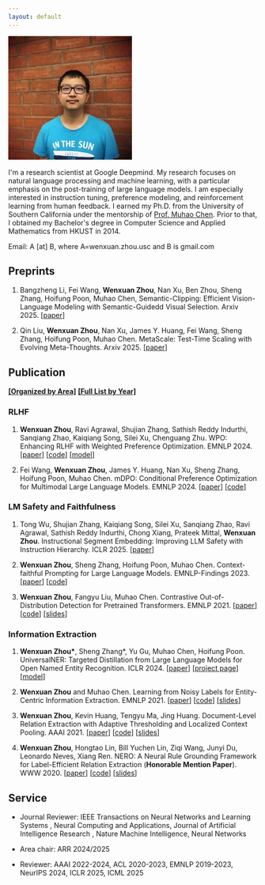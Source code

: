 ```yaml
---
layout: default
---
```


<img class="profile-picture" src="photo.jpg">

I'm a research scientist at Google Deepmind. My research focuses on natural language processing and machine learning, with a particular emphasis on the post-training of large language models. I am especially interested in instruction tuning, preference modeling, and reinforcement learning from human feedback. I earned my Ph.D. from the University of Southern California under the mentorship of [Prof. Muhao Chen](https://muhaochen.github.io/). Prior to that, I obtained my Bachelor's degree in Computer Science and Applied Mathematics from HKUST in 2014.

Email: A [at] B, where A=wenxuan.zhou.usc and B is gmail.com


## Preprints

1. Bangzheng Li, Fei Wang, **Wenxuan Zhou**, Nan Xu, Ben Zhou, Sheng Zhang, Hoifung Poon, Muhao Chen, Semantic-Clipping: Efficient Vision-Language Modeling with Semantic-Guidedd Visual Selection. Arxiv 2025. \[[paper](https://arxiv.org/abs/2503.11794)\]

1. Qin Liu, **Wenxuan Zhou**, Nan Xu, James Y. Huang, Fei Wang, Sheng Zhang, Hoifung Poon, Muhao Chen. MetaScale: Test-Time Scaling with Evolving Meta-Thoughts. Arxiv 2025.  \[[paper](https://arxiv.org/abs/2503.13447)\]


## Publication

<p>
  <span id="toggle-area" style="cursor: pointer; text-decoration: underline; font-weight: bold;" onclick="showPublications('area')">[Organized by Area]</span>
  <span id="toggle-year" style="cursor: pointer; text-decoration: underline; font-weight: bold;" style="cursor: pointer; text-decoration: underline; color: gray;" onclick="showPublications('year')">[Full List by Year]</span>
</p>

<div id="publications-by-year" markdown="1" style="display: none;">

### 2025

1. Dongwon Jung, **Wenxuan Zhou**, Muhao Chen. Code Execution as Grounded Supervision for LLM Reasoning. EMNLP 2025. \[[paper](https://arxiv.org/abs/2506.10343)\]

1. **Wenxuan Zhou**, Shujian Zhang, Lingxiao Zhao, Tao Meng. T-REG: Preference Optimization with Token-Level Reward Regularization. ACL 2025. \[[paper](https://arxiv.org/abs/2412.02685)\]

1. Tong Liu, Xiao Yu, **Wenxuan Zhou**, Jindong Gu, Volker Tresp. FocalPO: Enhancing Preference Optimizing by Focusing on Correct Preference Rankings. ACL 2025. \[[paper](https://arxiv.org/abs/2501.06645)\]

1. Xiaofei Wen, **Wenxuan Zhou**, Wenjie Jacky Mo, Muhao Chen. ThinkGuard: Deliberative Slow Thinking Leads to Cautious Guardrails. ACL-Findings 2025. \[[paper](https://arxiv.org/abs/2502.13458)\]

1. James Y. Huang, **Wenxuan Zhou**, Fei Wang, Fred Morstatter, Sheng Zhang, Hoifung Poon, Muhao Chen. Offset Unlearning for Large Language Models. TMLR 2025. \[[paper](https://arxiv.org/abs/2404.11045)\]

1. Fei Wang, Xingyu Fu, James Y. Huang, Zekun Li, Qin Liu, Xiaogeng Liu, Mingyu Derek Ma, Nan Xu, **Wenxuan Zhou**, Kai Zhang, Tianyi Lorena Yan, Wenjie Jacky Mo, Hsiang-Hui Liu, Pan Lu, Chunyuan Li, Chaowei Xiao, Kai-Wei Chang, Dan Roth, Sheng Zhang, Hoifung Poon, Muhao Chen. MuirBench: A Comprehensive Benchmark for Robust Multi-image Understanding. ICLR 2025. \[[paper](https://arxiv.org/abs/2406.09411)\]

1. Tong Wu, Shujian Zhang, Kaiqiang Song, Silei Xu, Sanqiang Zhao, Ravi Agrawal, Sathish Reddy Indurthi, Chong Xiang, Prateek Mittal, **Wenxuan Zhou**. Instructional Segment Embedding: Improving LLM Safety with Instruction Hierarchy. ICLR 2025. \[[paper](https://arxiv.org/abs/2410.09102)\]


### 2024

1. **Wenxuan Zhou**, Ravi Agrawal, Shujian Zhang, Sathish Reddy Indurthi, Sanqiang Zhao, Kaiqiang Song, Silei Xu, Chenguang Zhu. WPO: Enhancing RLHF with Weighted Preference Optimization. EMNLP 2024. \[[paper](https://arxiv.org/abs/2406.11827)\] \[[code](https://github.com/wzhouad/WPO)\] \[[model](https://huggingface.co/collections/wzhouad/wpo-66a04e4f552c0be180da2931)\]

1. Fei Wang, **Wenxuan Zhou**, James Y. Huang, Nan Xu, Sheng Zhang, Hoifung Poon, Muhao Chen. mDPO: Conditional Preference Optimization for Multimodal Large Language Models. EMNLP 2024. \[[paper](https://arxiv.org/abs/2406.11839)\] \[[code](https://github.com/luka-group/mDPO)\]

1. Sathish Reddy Indurthi, **Wenxuan Zhou**, Shamil Chollampatt, Ravi Agrawal, Kaiqiang Song, Lingxiao Zhao, Chenguang Zhu. Improving Multilingual Instruction Finetuning via Linguistically Natural and Diverse Datasets. EMNLP-Findings 2024. \[[paper](https://arxiv.org/abs/2407.01853)\]

1. **Wenxuan Zhou\***, Sheng Zhang\*, Yu Gu, Muhao Chen, Hoifung Poon. UniversalNER: Targeted Distillation from Large Language Models for Open Named Entity Recognition. ICLR 2024. \[[paper](https://arxiv.org/abs/2308.03279)\] \[[project page](https://universal-ner.github.io/)\] \[[model](https://huggingface.co/Universal-NER)\]

1. Tianqing Fang, Zhaowei Wang, **Wenxuan Zhou**, Hongming Zhang, Yangqiu Song, Muhao Chen. Getting Sick After Seeing a Doctor? Diagnosing and Mitigating Knowledge Conflicts in Event Temporal Reasoning. NAACL-Findings 2024. \[[paper](https://arxiv.org/abs/2305.14970)\]

1. Tianqing Fang, **Wenxuan Zhou**, Fangyu Liu, Hongming Zhang, Yangqiu Song, Muhao Chen. On-the-fly Denoising for Data Augmentation in Natural Language Understanding. EACL-Findings 2024. \[[paper](https://arxiv.org/abs/2212.10558)\]

1. Tianyi Yan, Fei Wang, James Y. Huang, **Wenxuan Zhou**, Fan Yin, Aram Galstyan, Wenpeng Yin, Muhao Chen. Contrastive Instruction Tuning. ACL-Findings 2024. \[[paper](https://arxiv.org/abs/2402.11138)\]

### 2023

1. **Wenxuan Zhou**, Sheng Zhang, Hoifung Poon, Muhao Chen. Context-faithful Prompting for Large Language Models. EMNLP-Findings 2023. \[[paper](https://arxiv.org/abs/2303.11315)\] \[[code](https://github.com/wzhouad/context-faithful-llm)\]

1. Fei Wang, Wenjie Mo, Yiwei Wang, **Wenxuan Zhou**, Muhao Chen. A Causal View of Entity Bias in (Large) Language Models. EMNLP-Findings 2023. \[[paper](https://arxiv.org/abs/2305.14695)\]

1. Zekun Li, **Wenxuan Zhou**, Yao-Yi Chiang, Muhao Chen. GeoLM: Empowering Language Models for Geospatially Grounded Language Understanding. EMNLP 2023.

1. **Wenxuan Zhou**, Sheng Zhang, Tristan Naumann, Muhao Chen, Hoifung Poon. Continual Contrastive Finetuning Improves Low-Resource Relation Extraction. ACL 2023. \[[paper](https://arxiv.org/abs/2212.10823)\] \[[slides](slides/CCF_ACL23.pdf)\]

1. Keming Lu, I-Hung Hsu, **Wenxuan Zhou**, Mingyu Derek Ma, Muhao Chen. Multi-hop Evidence Retrieval for Cross-document Relation Extraction. ACL-Findings 2023. \[[paper](https://arxiv.org/abs/2212.10786)\] \[[code](https://github.com/luka-group/MrCoD)\]

1. Fei Wang*, James Y. Huang*, Tianyi Yan, **Wenxuan Zhou**, Muhao Chen. Robust Natural Language Understanding with Residual Attention Debiasing. ACL-Findings, 2023. \[[paper](https://arxiv.org/abs/2305.17627)\] \[[code](https://github.com/luka-group/READ)\]

1. Xiaoocong Yang, James Y. Huang, **Wenxuan Zhou**, Muhao Chen. Parameter-Efficient Tuning with Special Token Adaptation. EACL 2023. \[[paper](https://arxiv.org/abs/2210.04382)\] \[[code](https://github.com/luka-group/PASTA)\]

1. **Wenxuan Zhou**. Robust and Generalizable Knowledge Acquisition from Text. Ph.D. thesis. \[[pdf](slides/thesis.pdf)\]

### 2022

1. **Wenxuan Zhou**, Fangyu Liu, Huan Zhang, Muhao Chen. Sharpness-Aware Minimization with Dynamic Reweighting. EMNLP-Findings 2022. \[[paper](https://arxiv.org/abs/2112.08772)]

1. Keming Lu, I-Hung Hsu, **Wenxuan Zhou**, Mingyu Derek Ma, Muhao Chen. Summarization as Indirect Supervision for Relation Extraction. EMNLP-Findings 2022. \[[paper](https://arxiv.org/abs/2205.09837)\] \[[code](https://github.com/luka-group/SuRE)\]

1. **Wenxuan Zhou**, Muhao Chen. An Improved Baseline for Sentence-level Relation Extraction. AACL-IJCNLP 2022. \[[paper](https://aclanthology.org/2022.aacl-short.21/)\] \[[code](https://github.com/wzhouad/RE_improved_baseline)\] \[[slides](slides/IRE_AACL22.pdf)\]

1. **Wenxuan Zhou**, Qiang Ning, Heba Elfardy, Kevin Small, Muhao Chen. Answer Consolidation: Formulation and Benchmarking. NAACL 2022. \[[paper](https://arxiv.org/abs/2205.00042)] \[[code](https://github.com/amazon-research/question-answer-consolidation)\] \[[slides](slides/Quasi_NAACL22.pdf)\]

1. Yiwei Wang, Muhao Chen, **Wenxuan Zhou**, Yujun Cai, Yuxuan Liang, Dayiheng Liu, Baosong Yang, Juncheng Liu, Bryan Hooi. Should We Rely on Entity Mentions for Relation Extraction? Debiasing Relation Extraction with Counterfactual Analysis. NAACL 2022. \[[paper](https://arxiv.org/abs/2205.03784)] \[[code](https://github.com/vanoracai/CoRE)\]

1. Yiwei Wang, Muhao Chen, **Wenxuan Zhou**, Yujun Cai, Yuxuan Liang, Bryan Hooi. GraphCache: Message Passing as Caching for Sentence-Level Relation Extraction. NAACL-Findings 2022. \[[paper](https://arxiv.org/abs/2205.03786)]

1. **Wenxuan Zhou\***, Fangyu Liu\*, Ivan Vulić, Nigel Collier, Muhao Chen. Prix-LM: Pretraining for Multilingual Knowledge Base Construction. ACL 2022. \[[paper](https://aclanthology.org/2022.acl-long.371/)] \[[code](https://github.com/luka-group/prix-lm)\] \[[slides](slides/Pirx-LM_ACL22.pdf)\] \[[model](https://huggingface.co/wzhouad/prix-lm)\]

### 2021

1. **Wenxuan Zhou**, Fangyu Liu, Muhao Chen. Contrastive Out-of-Distribution Detection for Pretrained Transformers. EMNLP 2021. \[[paper](https://aclanthology.org/2021.emnlp-main.84/)\] \[[code](https://github.com/wzhouad/Contra-OOD)\] \[[slides](slides/OOD_EMNLP21.pdf)\]

1. **Wenxuan Zhou** and Muhao Chen. Learning from Noisy Labels for Entity-Centric Information Extraction. EMNLP 2021. \[[paper](https://aclanthology.org/2021.emnlp-main.437/)\] \[[code](https://github.com/wzhouad/NLL-IE)\] \[[slides](slides/NLL_EMNLP21.pdf)\]

1. **Wenxuan Zhou**, Kevin Huang, Tengyu Ma, Jing Huang. Document-Level Relation Extraction with Adaptive Thresholding and Localized Context Pooling. AAAI 2021. \[[paper](https://arxiv.org/abs/2010.11304)\] \[[code](https://github.com/wzhouad/ATLOP)\] \[[slides](slides/ATLOP_AAAI21.pdf)\]

1. **Wenxuan Zhou**, Bill Yuchen Lin, Xiang Ren. IsoBN: Fine-Tuning BERT with Isotropic Batch Normalization. AAAI 2021. \[[paper](https://arxiv.org/abs/2005.02178)\] \[[code](https://github.com/INK-USC/IsoBN)\]

### 2020

1. **Wenxuan Zhou**, Hongtao Lin, Bill Yuchen Lin, Ziqi Wang, Junyi Du, Leonardo Neves, Xiang Ren. NERO: A Neural Rule Grounding Framework for Label-Efficient Relation Extraction (**Honorable Mention Paper**). WWW 2020. \[[paper](https://arxiv.org/abs/1909.02177)\] \[[code](https://github.com/INK-USC/NERO)\] \[[slides](slides/NERO_WWW20.pdf)\]

1. Ziqi Wang, Yujia Qin, **Wenxuan Zhou**, Jun Yan, Qinyuan Ye, Leonardo Neves, Zhiyuan Liu, Xiang Ren. Learning from Explanations with Neural Execution Tree. ICLR 2020. \[[paper](https://arxiv.org/abs/1911.01352)\] \[[code](https://github.com/INK-USC/NExT)\]

### 2019

1. Ziqian Zheng, **Wenxuan Zhou**, Xin Liu, Yangqiu Song. A Variational Approach to Weakly Supervised Document-Level Multi-Aspect Sentiment Classification. NAACL-HLT 2019. \[[paper](https://aclanthology.org/N19-1036/)\] \[[code](https://github.com/HKUST-KnowComp/VWS-DMSC)\]

</div>

<div id="publications-by-area" markdown="1">

### RLHF

1. **Wenxuan Zhou**, Ravi Agrawal, Shujian Zhang, Sathish Reddy Indurthi, Sanqiang Zhao, Kaiqiang Song, Silei Xu, Chenguang Zhu. WPO: Enhancing RLHF with Weighted Preference Optimization. EMNLP 2024. \[[paper](https://arxiv.org/abs/2406.11827)\] \[[code](https://github.com/wzhouad/WPO)\] \[[model](https://huggingface.co/collections/wzhouad/wpo-66a04e4f552c0be180da2931)\]

1. Fei Wang, **Wenxuan Zhou**, James Y. Huang, Nan Xu, Sheng Zhang, Hoifung Poon, Muhao Chen. mDPO: Conditional Preference Optimization for Multimodal Large Language Models. EMNLP 2024. \[[paper](https://arxiv.org/abs/2406.11839)\] \[[code](https://github.com/luka-group/mDPO)\]


### LM Safety and Faithfulness

1. Tong Wu, Shujian Zhang, Kaiqiang Song, Silei Xu, Sanqiang Zhao, Ravi Agrawal, Sathish Reddy Indurthi, Chong Xiang, Prateek Mittal, **Wenxuan Zhou**. Instructional Segment Embedding: Improving LLM Safety with Instruction Hierarchy. ICLR 2025. \[[paper](https://arxiv.org/abs/2410.09102)\]

1. **Wenxuan Zhou**, Sheng Zhang, Hoifung Poon, Muhao Chen. Context-faithful Prompting for Large Language Models. EMNLP-Findings 2023. \[[paper](https://arxiv.org/abs/2303.11315)\] \[[code](https://github.com/wzhouad/context-faithful-llm)\]

1. **Wenxuan Zhou**, Fangyu Liu, Muhao Chen. Contrastive Out-of-Distribution Detection for Pretrained Transformers. EMNLP 2021. \[[paper](https://aclanthology.org/2021.emnlp-main.84/)\] \[[code](https://github.com/wzhouad/Contra-OOD)\] \[[slides](slides/OOD_EMNLP21.pdf)\]


### Information Extraction

1. **Wenxuan Zhou\***, Sheng Zhang\*, Yu Gu, Muhao Chen, Hoifung Poon. UniversalNER: Targeted Distillation from Large Language Models for Open Named Entity Recognition. ICLR 2024. \[[paper](https://arxiv.org/abs/2308.03279)\] \[[project page](https://universal-ner.github.io/)\] \[[model](https://huggingface.co/Universal-NER)\]

1. **Wenxuan Zhou** and Muhao Chen. Learning from Noisy Labels for Entity-Centric Information Extraction. EMNLP 2021. \[[paper](https://aclanthology.org/2021.emnlp-main.437/)\] \[[code](https://github.com/wzhouad/NLL-IE)\] \[[slides](slides/NLL_EMNLP21.pdf)\]

1. **Wenxuan Zhou**, Kevin Huang, Tengyu Ma, Jing Huang. Document-Level Relation Extraction with Adaptive Thresholding and Localized Context Pooling. AAAI 2021. \[[paper](https://arxiv.org/abs/2010.11304)\] \[[code](https://github.com/wzhouad/ATLOP)\] \[[slides](slides/ATLOP_AAAI21.pdf)\]

1. **Wenxuan Zhou**, Hongtao Lin, Bill Yuchen Lin, Ziqi Wang, Junyi Du, Leonardo Neves, Xiang Ren. NERO: A Neural Rule Grounding Framework for Label-Efficient Relation Extraction (**Honorable Mention Paper**). WWW 2020. \[[paper](https://arxiv.org/abs/1909.02177)\] \[[code](https://github.com/INK-USC/NERO)\] \[[slides](slides/NERO_WWW20.pdf)\]

</div>

<script>
function showPublications(type) {
  document.getElementById('publications-by-year').style.display = (type === 'year') ? 'block' : 'none';
  document.getElementById('publications-by-area').style.display = (type === 'area') ? 'block' : 'none';

  document.getElementById('toggle-year').style.fontWeight = (type === 'year') ? 'bold' : 'normal';
  document.getElementById('toggle-year').style.color = (type === 'year') ? 'black' : 'gray';

  document.getElementById('toggle-area').style.fontWeight = (type === 'area') ? 'bold' : 'normal';
  document.getElementById('toggle-area').style.color = (type === 'area') ? 'black' : 'gray';
}
</script>

## Service

* Journal Reviewer: IEEE Transactions on Neural Networks and Learning Systems
, Neural Computing and Applications, Journal of Artificial Intelligence Research
, Nature Machine Intelligence, Neural Networks

* Area chair: ARR 2024/2025

* Reviewer: AAAI 2022-2024, ACL 2020-2023, EMNLP 2019-2023, NeurIPS 2024, ICLR 2025, ICML 2025

<br/><br/>
